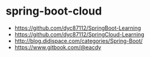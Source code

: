 # spring-boot-cloud
* https://github.com/dyc87112/SpringBoot-Learning
* https://github.com/dyc87112/SpringCloud-Learning
* http://blog.didispace.com/categories/Spring-Boot/
* https://www.gitbook.com/@eacdy
